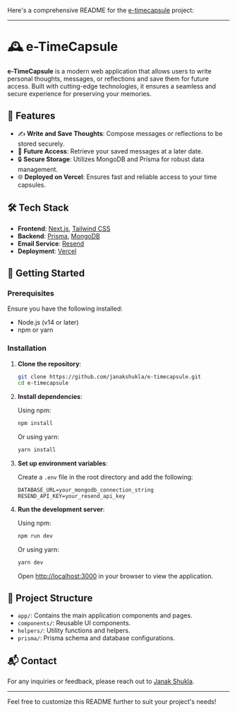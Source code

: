 Here's a comprehensive README for the [e-timecapsule](https://github.com/janakshukla/e-timecapsule) project:

---

# 🕰️ e-TimeCapsule

**e-TimeCapsule** is a modern web application that allows users to write personal thoughts, messages, or reflections and save them for future access. Built with cutting-edge technologies, it ensures a seamless and secure experience for preserving your memories.

## 🌟 Features

* ✍️ **Write and Save Thoughts**: Compose messages or reflections to be stored securely.
* 📅 **Future Access**: Retrieve your saved messages at a later date.
* 🔒 **Secure Storage**: Utilizes MongoDB and Prisma for robust data management.
* 🌐 **Deployed on Vercel**: Ensures fast and reliable access to your time capsules.

## 🛠️ Tech Stack

* **Frontend**: [Next.js](https://nextjs.org/), [Tailwind CSS](https://tailwindcss.com/)
* **Backend**: [Prisma](https://www.prisma.io/), [MongoDB](https://www.mongodb.com/)
* **Email Service**: [Resend](https://resend.com/)
* **Deployment**: [Vercel](https://vercel.com/)

## 🚀 Getting Started

### Prerequisites

Ensure you have the following installed:

* Node.js (v14 or later)
* npm or yarn

### Installation

1. **Clone the repository**:

   ```bash
   git clone https://github.com/janakshukla/e-timecapsule.git
   cd e-timecapsule
   ```

2. **Install dependencies**:

   Using npm:

   ```bash
   npm install
   ```

   Or using yarn:

   ```bash
   yarn install
   ```

3. **Set up environment variables**:

   Create a `.env` file in the root directory and add the following:

   ```env
   DATABASE_URL=your_mongodb_connection_string
   RESEND_API_KEY=your_resend_api_key
   ```

4. **Run the development server**:

   Using npm:

   ```bash
   npm run dev
   ```

   Or using yarn:

   ```bash
   yarn dev
   ```

   Open [http://localhost:3000](http://localhost:3000) in your browser to view the application.

## 📁 Project Structure

* `app/`: Contains the main application components and pages.
* `components/`: Reusable UI components.
* `helpers/`: Utility functions and helpers.
* `prisma/`: Prisma schema and database configurations.

## 📬 Contact

For any inquiries or feedback, please reach out to [Janak Shukla](https://github.com/janakshukla).

---

Feel free to customize this README further to suit your project's needs!
